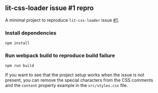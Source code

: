 ## lit-css-loader issue #1 repro

A minimal project to reproduce `lit-css-loader` issue [#1](https://github.com/bennypowers/lit-css-loader/issues/1).

### Install dependencies

`npm install`

### Run webpack build to reproduce build failure

`npm run build`

If you want to see that the project setup works when the issue is not present, you can remove the special characters from the CSS comments and the `content` property example in the `src/styles.css` file.